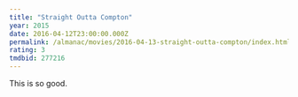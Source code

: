 ```yaml
---
title: "Straight Outta Compton"
year: 2015
date: 2016-04-12T23:00:00.000Z
permalink: /almanac/movies/2016-04-13-straight-outta-compton/index.html
rating: 3
tmdbid: 277216
---
```


This is so good.
